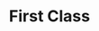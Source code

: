 ---
ee_id: '4254'
site: '1'
type: '2'
url: 2015-004-first-class
title: First Class
year: '2015'
display_year: '2015'
medium: 'Foam pool noodles, necklace, sock, armbands, sleeve jewelry '
dims: 140 cm x variable width x variable depth
pitch:
ps:
live_url:
related:
youtube:
related_code:
imgs: first-class-2015-004-full-database-JH.jpg,first-class-2015-004-detail-1-database-JH.jpg
subheading:
download:
add_credit:
add_credits:
commission:
layout: things-i-made
---